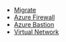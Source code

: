 - [Migrate](migrate.md)
- [Azure Firewall](firewall.md)
- [Azure Bastion](bastion.md)
- [Virtual Network](vnet.md)
